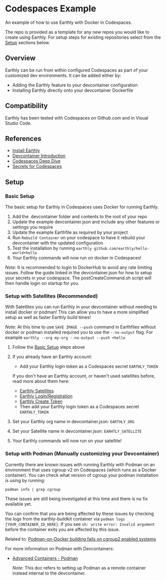 # Codespaces Example

An example of how to use Earthly with Docker in Codespaces.

The repo is provided as a template for any new repos you would like to create using Earthly.
For setup steps for existing repositories select from the [Setup](#setup) sections below.

## Overview

Earthly can be run from within configured Codespaces as part of your customized dev environments. It can be added either by:

* Adding the Earthly feature to your devcontainer configuration
* Installing Earthly directly onto your devcontainer Dockerfile

## Compatibility

Earthly has been tested with Codespaces on Github.com and in Visual Studio Code.

## References

- [Install Earthly](https://earthly.dev/get-earthly)
- [Devcontainer Introduction](https://docs.github.com/en/codespaces/setting-up-your-project-for-codespaces/adding-a-dev-container-configuration/introduction-to-dev-containers)
- [Codespaces Deep Dive](https://docs.github.com/en/codespaces/getting-started/deep-dive)
- [Secrets for Codespaces](https://docs.github.com/en/codespaces/setting-up-your-project-for-codespaces/configuring-dev-containers/specifying-recommended-secrets-for-a-repository)

## Setup

### Basic Setup

The basic setup for Earthly in Codespaces uses Docker for running Earthly.

1. Add the .devcontainer folder and contents to the root of your repo
1. Update the example devcontainer.json and include any other features or settings you require
1. Update the example Earthfile as required by your project
1. Run `Rebuild Container` on your codespace to have it rebuild your devcontainer with the updated configuration
1. Test the installation by running `earthly github.com/earthly/hello-world+hello`
1. Your Earthly commands will now run on docker in Codespaces!

_Note_: It is recommended to login to DockerHub to avoid any rate limiting issues. Follow the guide linked in the devcontainer.json for how to setup your secrets in your codespace. The postCreateCommand.sh script will then handle login on startup for you.

### Setup with Satellites (Recommended)

With Satellites you can run Earthly in your devcontainer without needing to install docker or podman! This can allow you to have a more simplified setup as well as faster Earthly build times!

_Note_: At this time to use `SAVE IMAGE --push` command in Earthfiles without docker or podman installed required you to use the `--no-output` flag. For example `earthly --org my-org --no-output --push +hello`

1. Follow the [Basic Setup](#basic-setup) steps above
1. If you already have an Earthly account:
    - Add your Earthly login token as a Codespaces secret `EARTHLY_TOKEN`
    
    If you don't have an Earthly account, or haven't used satellites before, read more about them here:
    - [Earthly Satellites](https://docs.earthly.dev/earthly-cloud/satellites)
    - [Earthly Login/Registration](https://cloud.earthly.dev/login)
    - [Earthly Create Token](https://docs.earthly.dev/docs/earthly-command#earthly-account-create-token)
    - Then add your Earthly login token as a Codespaces secret `EARTHLY_TOKEN`
1. Set your Earthly org name in devcontainer.json: `EARTHLY_ORG`
1. Set your Satellite name in devcontainer.json: `EARHTLY_SATELLITE`
1. Your Earthly commands will now run on your satellite!

### Setup with Podman (Manually customizing your Devcontainer)

Currently there are known issues with running Earthly with Podman on an environment that uses cgroup v2 on Codespaces (which runs as a Docker container). You can check what version of cgroup your podman installation is using by running:

```podman info | grep cgroup```

These issues are still being investigated at this time and there is no fix available yet. 

You can confirm that you are being affected by these issues by checking the logs from the earthly-buildkit container via `podman logs {YOUR_CONTAINER_ID_HERE}`. If you see `sh: write error: Invalid argument` before the container exits you are affected by this issue.  

Related to: [Podman-on-Docker building fails on cgroup2 enabled systems](https://github.com/containers/podman/issues/12559)

For more information on Podman with Devcontainers:
    
- [Advanced Containers - Podman](https://code.visualstudio.com/remote/advancedcontainers/docker-options#_podman) 
    
    _Note_: This doc refers to setting up Podman as a remote container instead internal to the devcontainer.

